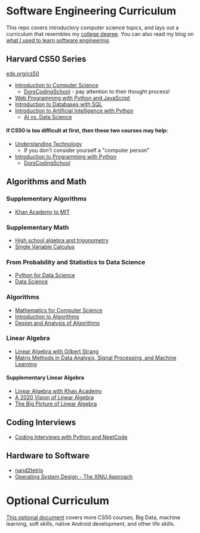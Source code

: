 # Software Engineering Curriculum

This repo covers introductory computer science topics, and lays out a curriculum that resembles my [college degree][1]. You can also read my blog on [what I used to learn software engineering][2].

[1]: https://www.cs.utexas.edu/sites/default/files/documents/4-Year%20Plan_1.pdf
[2]: https://medium.com/@seanaujong/a-software-engineering-journey-for-beginners-a08640916929

## Harvard CS50 Series

[edx.org/cs50](https://www.edx.org/cs50)

- [Introduction to Computer Science](https://cs50.harvard.edu/x)
    - [DorsCodingSchool](https://www.youtube.com/playlist?list=PLo_wesNOyQTMl3zIvoIVANOqGNL4B2Sg-) - pay attention to their thought process!
- [Web Programming with Python and JavaScript](https://cs50.harvard.edu/web/2020/)
- [Introduction to Databases with SQL](https://www.edx.org/course/cs50s-introduction-to-databases-with-sql)
- [Introduction to Artificial Intelligence with Python](https://www.edx.org/course/cs50s-introduction-to-artificial-intelligence-with-python)
    - [AI vs. Data Science](https://www.youtube.com/watch?v=kNrw64dmfpk)

#### If CS50 is too difficult at first, then these two courses may help:

- [Understanding Technology](https://www.edx.org/course/cs50s-understanding-technology)
    - If you don't consider yourself a "computer person"
- [Introduction to Programming with Python](cs50.harvard.edu/python)
    - [DorsCodingSchool](https://www.youtube.com/playlist?list=PLo_wesNOyQTNkV3DzBMz5HNfUDrVTEeh9)

## Algorithms and Math

### Supplementary Algorithms

- [Khan Academy to MIT](https://medium.com/@seanaujong/an-introduction-to-algorithms-d3d5edab5b6a)

### Supplementary Math

- [High school algebra and trigonometry](https://www.khanacademy.org/)
- [Single Variable Calculus](https://www.youtube.com/playlist?list=PL21BCE50ABFF029F1)

### From Probability and Statistics to Data Science

- [Python for Data Science](https://www.edx.org/professional-certificate/harvardx-learning-python-for-data-science)
- [Data Science](https://www.edx.org/professional-certificate/harvardx-data-science)

### Algorithms

- [Mathematics for Computer Science](https://ocw.mit.edu/courses/6-042j-mathematics-for-computer-science-spring-2015/)
- [Introduction to Algorithms](https://ocw.mit.edu/courses/6-006-introduction-to-algorithms-spring-2020/)
- [Design and Analysis of Algorithms](https://ocw.mit.edu/courses/6-046j-design-and-analysis-of-algorithms-spring-2015/)

### Linear Algebra

- [Linear Algebra with Gilbert Strang](https://www.youtube.com/playlist?list=PL221E2BBF13BECF6C)
- [Matrix Methods in Data Analysis, Signal Processing, and Machine Learning](https://www.youtube.com/playlist?list=PLUl4u3cNGP63oMNUHXqIUcrkS2PivhN3k)

#### Supplementary Linear Algebra

- [Linear Algebra with Khan Academy](https://www.khanacademy.org/math/linear-algebra)
- [A 2020 Vision of Linear Algebra](https://www.youtube.com/playlist?list=PLUl4u3cNGP61iQEFiWLE21EJCxwmWvvek)
- [The Big Picture of Linear Algebra](https://www.youtube.com/watch?v=ggWYkes-n6E)

## Coding Interviews

- [Coding Interviews with Python and NeetCode](https://medium.com/@seanaujong/getting-started-with-technical-interviews-for-software-engineering-as-a-college-freshman-64dbecc0b15c)

## Hardware to Software

- [nand2tetris](https://www.nand2tetris.org/)
- [Operating System Design - The XINU Approach](https://xinu.cs.purdue.edu/)

# Optional Curriculum

[This optional document](./OPTIONAL.md) covers more CS50 courses, Big Data, machine learning, soft skills, native Android development, and other life skills.
